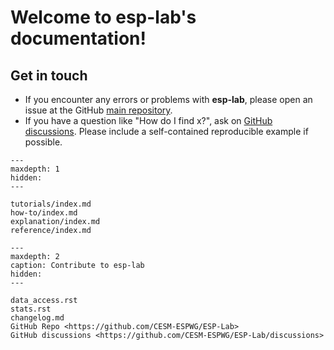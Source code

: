 # Welcome to esp-lab's documentation!


## Get in touch

- If you encounter any errors or problems with **esp-lab**, please open an issue at the GitHub [main repository](http://github.com/CESM-ESPWG/ESP-Lab/issues).
- If you have a question like "How do I find x?", ask on [GitHub discussions](https://github.com/CESM-ESPWG/ESP-Lab/discussions). Please include a self-contained reproducible example if possible.

```{toctree}
---
maxdepth: 1
hidden:
---

tutorials/index.md
how-to/index.md
explanation/index.md
reference/index.md

```

```{toctree}
---
maxdepth: 2
caption: Contribute to esp-lab
hidden:
---

data_access.rst
stats.rst
changelog.md
GitHub Repo <https://github.com/CESM-ESPWG/ESP-Lab>
GitHub discussions <https://github.com/CESM-ESPWG/ESP-Lab/discussions>

```
